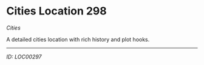# Cities Location 298

*Cities*

A detailed cities location with rich history and plot hooks.

---
*ID: LOC00297*